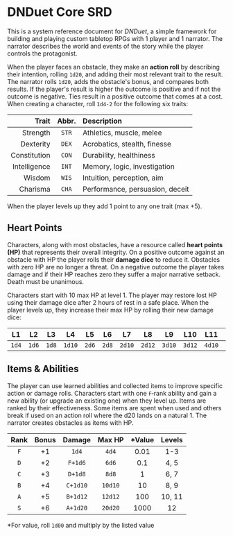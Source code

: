 # DNDuet Core SRD
This is a system reference document for *DNDuet*, a simple framework for building and playing custom tabletop RPGs with 1 player and 1 narrator. The narrator describes the world and events of the story while the player controls the protagonist.

When the player faces an obstacle, they make an **action roll** by describing their intention, rolling `1d20`, and adding their most relevant trait to the result. The narrator rolls `1d20`, adds the obstacle's bonus, and compares both results. If the player's result is higher the outcome is positive and if not the outcome is negative. Ties result in a positive outcome that comes at a cost. When creating a character, roll `1d4‐2` for the following six traits:

| Trait | Abbr. | Description |
| ---:|:---:|:--- |
| Strength | `STR` | Athletics, muscle, melee |
| Dexterity | `DEX` | Acrobatics, stealth, finesse |
| Constitution | `CON` | Durability, healthiness |
| Intelligence | `INT` | Memory, logic, investigation |
| Wisdom | `WIS` | Intuition, perception, aim |
| Charisma | `CHA` | Performance, persuasion, deceit |

When the player levels up they add 1 point to any one trait (max +5).

## Heart Points
Characters, along with most obstacles, have a resource called **heart points (HP)** that represents their overall integrity. On a positive outcome against an obstacle with HP the player rolls their **damage dice** to reduce it. Obstacles with zero HP are no longer a threat. On a negative outcome the player takes damage and if their HP reaches zero they suffer a major narrative setback. Death must be unanimous.

Characters start with 10 max HP at level 1. The player may restore lost HP using their damage dice after 2 hours of rest in a safe place. When the player levels up, they increase their max HP by rolling their new damage dice:

| L1 | L2 | L3 | L4 | L5 | L6 | L7 | L8 | L9 | L10 | L11 | L12 |
|:---:|:---:|:---:|:---:|:---:|:---:|:---:|:---:|:---:|:---:|:---:|:---:|
| `1d4` | `1d6` | `1d8` | `1d10` | `2d6` | `2d8` | `2d10` | `2d12` | `3d10` | `3d12` | `4d10` | `4d12` |

## Items & Abilities
The player can use learned abilities and collected items to improve specific action or damage rolls. Characters start with one `F`‐rank ability and gain a new ability (or upgrade an existing one) when they level up. Items are ranked by their effectiveness. Some items are spent when used and others break if used on an action roll where the d20 lands on a natural 1. The narrator creates obstacles as items with HP.

| Rank | Bonus | Damage | Max HP | &#42;Value | Levels |
|:---:|:---:|:---:|:---:|:---:|:---:|
| `F` | +1 | `1d4` | `4d4` | 0.01 | 1-3 |
| `D` | +2 | `F+1d6` | `6d6` | 0.1 | 4, 5 |
| `C` | +3 | `D+1d8` | `8d8` | 1 | 6, 7 |
| `B` | +4 | `C+1d10` | `10d10` | 10 | 8, 9 |
| `A` | +5 | `B+1d12` | `12d12` | 100 | 10, 11 |
| `S` | +6 | `A+1d20` | `20d20` | 1000 | 12 |

&#42;For value, roll `1d00` and multiply by the listed value
